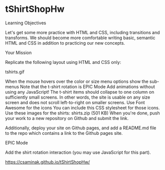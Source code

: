 # tShirtShopHw

Learning Objectives

Let's get some more practice with HTML and CSS, including transitions and transforms. We should become more comfortable writing basic, semantic HTML and CSS in addition to practicing our new concepts.

Your Mission

Replicate the following layout using HTML and CSS only:

tshirts.gif

When the mouse hovers over the color or size menu options show the sub-menus
Note that the t-shirt rotation is EPIC Mode
Add animations without using any JavaScript!
The t-shirt items should collapse to one column on sufficiently small screens.
In other words, the site is usable on any size screen and does not scroll left-to-right on smaller screens.
Use Font Awesome for the icons
You can include this CSS stylesheet for those icons.
Use these images for the shirts: shirts.zip (501 KB)
When you're done, push your work to a new repository on Github and submit the link.

Additionally, deploy your site on Github pages, and add a README.md file to the repo which contains a link to the Github pages site.

EPIC Mode

Add the shirt rotation interaction (you may use JavaScript for this part).

https://csaminak.github.io/tShirtShopHw/
